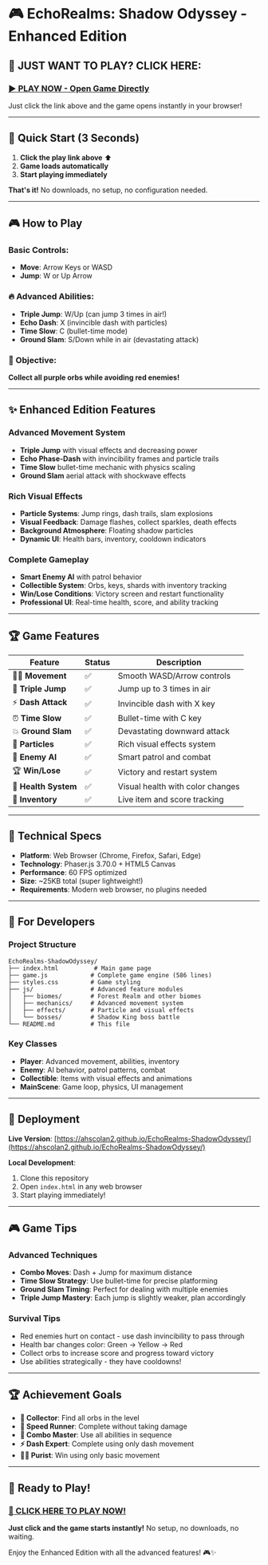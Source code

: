# 🎮 EchoRealms: Shadow Odyssey - Enhanced Edition

## 🚀 **JUST WANT TO PLAY? CLICK HERE:**

### **[▶️ PLAY NOW - Open Game Directly](https://ahscolan2.github.io/EchoRealms-ShadowOdyssey/)**

Just click the link above and the game opens instantly in your browser!

---

## 🎯 **Quick Start (3 Seconds)**

1. **Click the play link above** ⬆️
2. **Game loads automatically**
3. **Start playing immediately**

**That's it!** No downloads, no setup, no configuration needed.

---

## 🎮 **How to Play**

### **Basic Controls:**
- **Move**: Arrow Keys or WASD
- **Jump**: W or Up Arrow

### **🔥 Advanced Abilities:**
- **Triple Jump**: W/Up (can jump 3 times in air!)
- **Echo Dash**: X (invincible dash with particles)
- **Time Slow**: C (bullet-time mode)
- **Ground Slam**: S/Down while in air (devastating attack)

### **🎯 Objective:**
**Collect all purple orbs while avoiding red enemies!**

---

## ✨ **Enhanced Edition Features**

### **Advanced Movement System**
- **Triple Jump** with visual effects and decreasing power
- **Echo Phase-Dash** with invincibility frames and particle trails
- **Time Slow** bullet-time mechanic with physics scaling
- **Ground Slam** aerial attack with shockwave effects

### **Rich Visual Effects**
- **Particle Systems**: Jump rings, dash trails, slam explosions
- **Visual Feedback**: Damage flashes, collect sparkles, death effects
- **Background Atmosphere**: Floating shadow particles
- **Dynamic UI**: Health bars, inventory, cooldown indicators

### **Complete Gameplay**
- **Smart Enemy AI** with patrol behavior
- **Collectible System**: Orbs, keys, shards with inventory tracking
- **Win/Lose Conditions**: Victory screen and restart functionality
- **Professional UI**: Real-time health, score, and ability tracking

---

## 🏆 **Game Features**

| Feature | Status | Description |
|---------|--------|--------------|
| 🏃‍♂️ **Movement** | ✅ | Smooth WASD/Arrow controls |
| 🦘 **Triple Jump** | ✅ | Jump up to 3 times in air |
| ⚡ **Dash Attack** | ✅ | Invincible dash with X key |
| ⏰ **Time Slow** | ✅ | Bullet-time with C key |
| 💥 **Ground Slam** | ✅ | Devastating downward attack |
| 🎨 **Particles** | ✅ | Rich visual effects system |
| 🤖 **Enemy AI** | ✅ | Smart patrol and combat |
| 🏆 **Win/Lose** | ✅ | Victory and restart system |
| 💚 **Health System** | ✅ | Visual health with color changes |
| 🎒 **Inventory** | ✅ | Live item and score tracking |

---

## 🔧 **Technical Specs**

- **Platform**: Web Browser (Chrome, Firefox, Safari, Edge)
- **Technology**: Phaser.js 3.70.0 + HTML5 Canvas
- **Performance**: 60 FPS optimized
- **Size**: ~25KB total (super lightweight!)
- **Requirements**: Modern web browser, no plugins needed

---

## 🎯 **For Developers**

### **Project Structure**
```
EchoRealms-ShadowOdyssey/
├── index.html          # Main game page
├── game.js            # Complete game engine (586 lines)
├── styles.css         # Game styling
├── js/                # Advanced feature modules
│   ├── biomes/        # Forest Realm and other biomes
│   ├── mechanics/     # Advanced movement system
│   ├── effects/       # Particle and visual effects
│   └── bosses/        # Shadow King boss battle
└── README.md          # This file
```

### **Key Classes**
- **Player**: Advanced movement, abilities, inventory
- **Enemy**: AI behavior, patrol patterns, combat
- **Collectible**: Items with visual effects and animations
- **MainScene**: Game loop, physics, UI management

---

## 🚀 **Deployment**

**Live Version**: [https://ahscolan2.github.io/EchoRealms-ShadowOdyssey/](https://ahscolan2.github.io/EchoRealms-ShadowOdyssey/)

**Local Development**:
1. Clone this repository
2. Open `index.html` in any web browser
3. Start playing immediately!

---

## 🎮 **Game Tips**

### **Advanced Techniques**
- **Combo Moves**: Dash + Jump for maximum distance
- **Time Slow Strategy**: Use bullet-time for precise platforming
- **Ground Slam Timing**: Perfect for dealing with multiple enemies
- **Triple Jump Mastery**: Each jump is slightly weaker, plan accordingly

### **Survival Tips**
- Red enemies hurt on contact - use dash invincibility to pass through
- Health bar changes color: Green → Yellow → Red
- Collect orbs to increase score and progress toward victory
- Use abilities strategically - they have cooldowns!

---

## 🏆 **Achievement Goals**

- **🎯 Collector**: Find all orbs in the level
- **💨 Speed Runner**: Complete without taking damage
- **🥋 Combo Master**: Use all abilities in sequence
- **⚡ Dash Expert**: Complete using only dash movement
- **🏃‍♂️ Purist**: Win using only basic movement

---

## 🎉 **Ready to Play!**

### **[🚀 CLICK HERE TO PLAY NOW!](https://ahscolan2.github.io/EchoRealms-ShadowOdyssey/)**

**Just click and the game starts instantly!** No setup, no downloads, no waiting.

Enjoy the Enhanced Edition with all the advanced features! 🎮✨